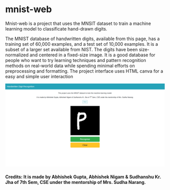 # mnist-web

Mnist-web is a project that uses the MNSIT dataset to train a machine learning model to classificate hand-drawn digits.

The MNIST database of handwritten digits, available from this page, has a training set of 60,000 examples, and a test set of 10,000 examples. It is a subset of a larger set available from NIST. The digits have been size-normalized and centered in a fixed-size image.
It is a good database for people who want to try learning techniques and pattern recognition methods on real-world data while spending minimal efforts on preprocessing and formatting.
The project interface uses HTML canva for a easy and simple  user interaction

![Alt text](mnist-web.png?raw=true "mnist-web")

#### Credits: It is made by Abhishek Gupta, Abhishek Nigam & Sudhanshu Kr. Jha of 7th Sem, CSE under the mentorship of Mrs. Sudha Narang.